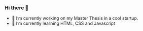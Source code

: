 ### Hi there 👋


- 🔭 I’m currently working on my Master Thesis in a cool startup.
- 🌱 I’m currently learning HTML, CSS and Javascript



